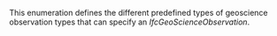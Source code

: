 This enumeration defines the different predefined types of geoscience observation types that can specify an _IfcGeoScienceObservation_.
